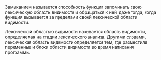 Замыканием называется способность функции запоминать свою лексическую область видимости и обращаться к ней, даже тогда, когда функция вызывается за пределами своей лексической области видимости.

Лексической областью видимости называется область видимости, определяемая на стадии лексического анализа. Другими словами, лексическая область видимости определяется тем, где разместили переменные и блоки области видимости во время написания программы.